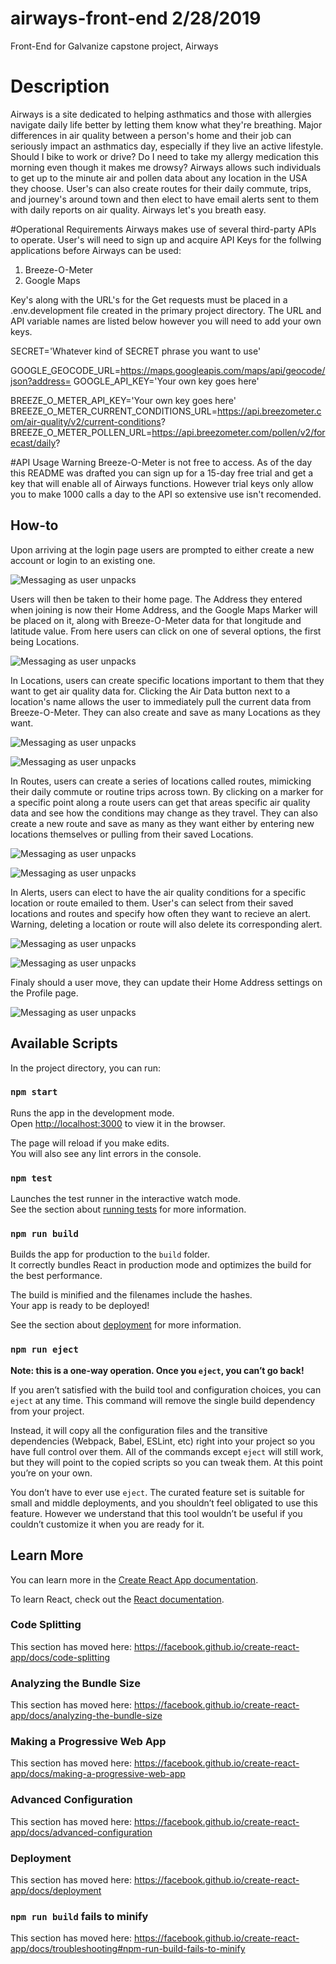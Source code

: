 # airways-front-end 2/28/2019
Front-End for Galvanize capstone project, Airways

# Description
Airways is a site dedicated to helping asthmatics and those with allergies navigate daily life better by letting them know what they're breathing. Major differences in air quality between a person's home and their job can seriously impact an asthmatics day, especially if they live an active lifestyle. Should I bike to work or drive? Do I need to take my allergy medication this morning even though it makes me drowsy? Airways allows such individuals to get up to the minute air and pollen data about any location in the USA they choose. User's can also create routes for their daily commute, trips, and journey's around town and then elect to have email alerts sent to them with daily reports on air quality. Airways let's you breath easy.

#Operational Requirements
Airways makes use of several third-party APIs to operate. User's will need to sign up and acquire API Keys for the follwing applications before Airways can be used:

1. Breeze-O-Meter
2. Google Maps

Key's along with the URL's for the Get requests must be placed in a .env.development file created in the primary project directory. The URL and API variable names are listed below however you will need to add your own keys.

SECRET='Whatever kind of SECRET phrase you want to use'

GOOGLE_GEOCODE_URL=https://maps.googleapis.com/maps/api/geocode/json?address=
GOOGLE_API_KEY='Your own key goes here'

BREEZE_O_METER_API_KEY='Your own key goes here'
BREEZE_O_METER_CURRENT_CONDITIONS_URL=https://api.breezometer.com/air-quality/v2/current-conditions?
BREEZE_O_METER_POLLEN_URL=https://api.breezometer.com/pollen/v2/forecast/daily?

#API Usage Warning
Breeze-O-Meter is not free to access. As of the day this README was drafted you can sign up for a 15-day free trial and get a key that will enable all of Airways functions. However trial keys only allow you to make 1000 calls a day to the API so extensive use isn't recomended.

## How-to

Upon arriving at the login page users are prompted to either create a new account or login to an existing one.

![Messaging as user unpacks](./screenshots/Login-Modal.png)

Users will then be taken to their home page. The Address they entered when joining is now their Home Address, and the Google Maps Marker will be placed on it, along with Breeze-O-Meter data for that longitude and latitude value. From here users can click on one of several options, the first being Locations.

![Messaging as user unpacks](./screenshots/User-Home-Page.png)

In Locations, users can create specific locations important to them that they want to get air quality data for. Clicking the Air Data button next to a location's name allows the user to immediately pull the current data from Breeze-O-Meter. They can also create and save as many Locations as they want.

![Messaging as user unpacks](./screenshots/User-Locations-Page.png)

![Messaging as user unpacks](./screenshots/User-Locations-Form.png)

In Routes, users can create a series of locations called routes, mimicking their daily commute or routine trips across town. By clicking on a marker for a specific point along a route users can get that areas specific air quality data and see how the conditions may change as they travel. They can also create a new route and save as many as they want either by entering new locations themselves or pulling from their saved Locations.

![Messaging as user unpacks](./screenshots/User-Routes-Page.png)

![Messaging as user unpacks](./screenshots/User-Routes-Form.png)


In Alerts, users can elect to have the air quality conditions for a specific location or route emailed to them. User's can select from their saved locations and routes and specify how often they want to recieve an alert. Warning, deleting a location or route will also delete its corresponding alert.

![Messaging as user unpacks](./screenshots/User-Alerts-Page.png)

![Messaging as user unpacks](./screenshots/User-Alerts-Form.png)

Finaly should a user move, they can update their Home Address settings on the Profile page.

![Messaging as user unpacks](./screenshots/User-Profile-Form.png)

## Available Scripts

In the project directory, you can run:

### `npm start`

Runs the app in the development mode.<br>
Open [http://localhost:3000](http://localhost:3000) to view it in the browser.

The page will reload if you make edits.<br>
You will also see any lint errors in the console.

### `npm test`

Launches the test runner in the interactive watch mode.<br>
See the section about [running tests](https://facebook.github.io/create-react-app/docs/running-tests) for more information.

### `npm run build`

Builds the app for production to the `build` folder.<br>
It correctly bundles React in production mode and optimizes the build for the best performance.

The build is minified and the filenames include the hashes.<br>
Your app is ready to be deployed!

See the section about [deployment](https://facebook.github.io/create-react-app/docs/deployment) for more information.

### `npm run eject`

**Note: this is a one-way operation. Once you `eject`, you can’t go back!**

If you aren’t satisfied with the build tool and configuration choices, you can `eject` at any time. This command will remove the single build dependency from your project.

Instead, it will copy all the configuration files and the transitive dependencies (Webpack, Babel, ESLint, etc) right into your project so you have full control over them. All of the commands except `eject` will still work, but they will point to the copied scripts so you can tweak them. At this point you’re on your own.

You don’t have to ever use `eject`. The curated feature set is suitable for small and middle deployments, and you shouldn’t feel obligated to use this feature. However we understand that this tool wouldn’t be useful if you couldn’t customize it when you are ready for it.

## Learn More

You can learn more in the [Create React App documentation](https://facebook.github.io/create-react-app/docs/getting-started).

To learn React, check out the [React documentation](https://reactjs.org/).

### Code Splitting

This section has moved here: https://facebook.github.io/create-react-app/docs/code-splitting

### Analyzing the Bundle Size

This section has moved here: https://facebook.github.io/create-react-app/docs/analyzing-the-bundle-size

### Making a Progressive Web App

This section has moved here: https://facebook.github.io/create-react-app/docs/making-a-progressive-web-app

### Advanced Configuration

This section has moved here: https://facebook.github.io/create-react-app/docs/advanced-configuration

### Deployment

This section has moved here: https://facebook.github.io/create-react-app/docs/deployment

### `npm run build` fails to minify

This section has moved here: https://facebook.github.io/create-react-app/docs/troubleshooting#npm-run-build-fails-to-minify
